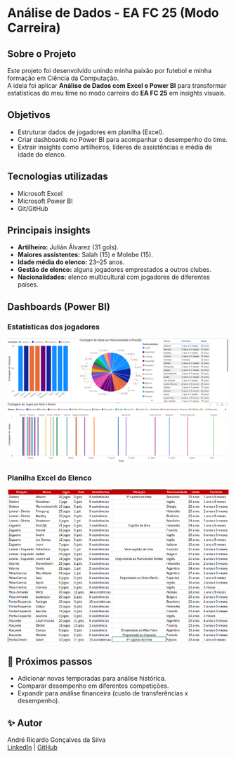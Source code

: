 # Análise de Dados - EA FC 25 (Modo Carreira)

## Sobre o Projeto
Este projeto foi desenvolvido unindo minha paixão por futebol e minha formação em Ciência da Computação.  
A ideia foi aplicar **Análise de Dados com Excel e Power BI** para transformar estatísticas do meu time no modo carreira do **EA FC 25** em insights visuais.

## Objetivos
- Estruturar dados de jogadores em planilha (Excel).  
- Criar dashboards no Power BI para acompanhar o desempenho do time.  
- Extrair insights como artilheiros, líderes de assistências e média de idade do elenco.  

## Tecnologias utilizadas
- Microsoft Excel  
- Microsoft Power BI  
- Git/GitHub  

## Principais insights
- **Artilheiro:** Julián Álvarez (31 gols).  
- **Maiores assistentes:** Salah (15) e Molebe (15).  
- **Idade média do elenco:** 23–25 anos.  
- **Gestão de elenco:** alguns jogadores emprestados a outros clubes.  
- **Nacionalidades:** elenco multicultural com jogadores de diferentes países.  

## Dashboards (Power BI)

### Estatísticas dos jogadores
![Dashboard Jogadores](img/dashboard.png)

### Planilha Excel do Elenco
![Dashboard Excel](img/excel.png)

## 🚀 Próximos passos
- Adicionar novas temporadas para análise histórica.  
- Comparar desempenho em diferentes competições.  
- Expandir para análise financeira (custo de transferências x desempenho).  

## ✨ Autor
André Ricardo Gonçalves da Silva  
[LinkedIn](https://www.linkedin.com/in/andrericardogdasilva) | [GitHub](https://github.com/dedz-jpg)
